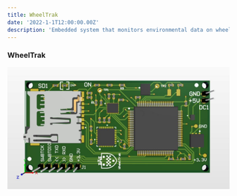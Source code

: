 ```yaml
---
title: WheelTrak
date: '2022-1-1T12:00:00.00Z'
description: 'Embedded system that monitors environmental data on wheelchairs'
---
```


### WheelTrak
![WheelTrack](./wheeltrak.jpg)
